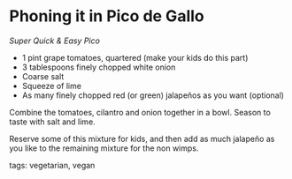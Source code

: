 Phoning it in Pico de Gallo
===========================

_Super Quick & Easy Pico_


* 1 pint grape tomatoes, quartered (make your kids do this part)
* 3 tablespoons finely chopped white onion
* Coarse salt
* Squeeze of lime
* As many finely chopped red (or green) jalapeños as you want (optional)

Combine the tomatoes, cilantro and onion together in a bowl. Season to taste with salt and lime.

Reserve some of this mixture for kids, and then add as much jalapeño as you like to the remaining mixture for the non wimps.

tags: vegetarian, vegan

